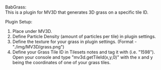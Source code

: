 BabGrass:<br>
This is a plugin for MV3D that generates 3D grass on a specific tile ID.<br>

Plugin Setup:<br>
1. Place under MV3D.
2. Define Particle Density (amount of particles per tile) in plugin settings. <br>
3. Define the texture for your grass in plugin settings. (Format - "./img/MV3D/grass.png")<br>
4. Define your Grass Tile ID in Tilesets notes and tag it with <BabGrass> (i.e. "<BabGrass>1598</BabGrass>"). Open your console and type "mv3d.getTileId(x,y,0)" with the x and y being the coordinates of one of your grass tiles.
